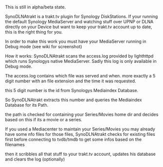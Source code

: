 This is still in alpha/beta state.

SynoDLNAtrakt is a trakt.tv plugin for Synology DiskStations. If your running the default Synology MediaServer and watching stuff over UPNP or DLNA directly on your Device but want to keep your trakt.tv account up to date, this is the right thing for you.

In order to make this work you must have your MediaServer running in Debug mode (see wiki for screenshot)

How it works:
SynoDLNAtrakt scans the access.log provided by lighthttpd which runs Synologys native MediaServer. Sadly this log is only available in Debug mode.

The access.log contains which file was served and when. more exactly a 5 digit number with an file extension and the time it was requested.

this 5 digit number is the id from Synologys Mediaindex Database.

So SynoDLNAtrakt extracts this number and queries the Mediaindex Database for its Path.

the path is checked for containing your Series/Movies home dir and decides based on this if its a movie or a series.

If you used a Mediacenter to maintain your Series/Movies you may already have some nfo files for those files, SynoDLNAtrakt checks for existing files first before connecting to tvdb/tmdb to get some infos based on the filenames

then it scribbles all that stuff to your trakt.tv account, updates his database and clears the log (optionally)